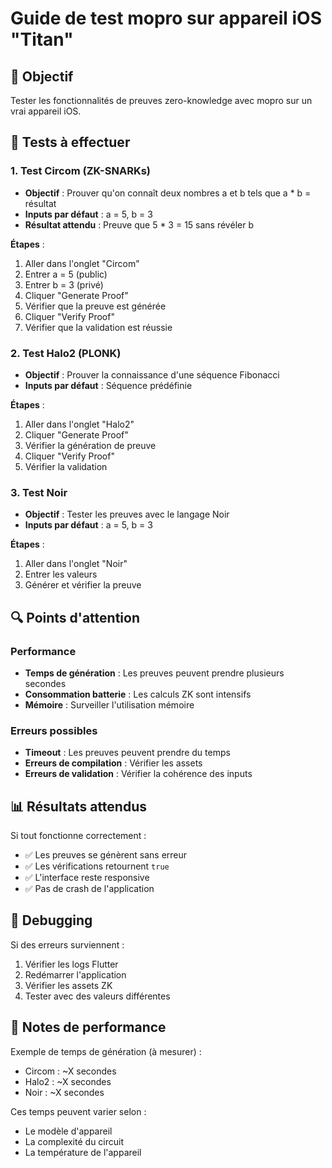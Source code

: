 # Guide de test mopro sur appareil iOS "Titan"

## 🎯 Objectif
Tester les fonctionnalités de preuves zero-knowledge avec mopro sur un vrai appareil iOS.

## 📱 Tests à effectuer

### 1. Test Circom (ZK-SNARKs)
- **Objectif** : Prouver qu'on connaît deux nombres a et b tels que a * b = résultat
- **Inputs par défaut** : a = 5, b = 3
- **Résultat attendu** : Preuve que 5 * 3 = 15 sans révéler b

**Étapes** :
1. Aller dans l'onglet "Circom"
2. Entrer a = 5 (public)
3. Entrer b = 3 (privé)
4. Cliquer "Generate Proof"
5. Vérifier que la preuve est générée
6. Cliquer "Verify Proof"
7. Vérifier que la validation est réussie

### 2. Test Halo2 (PLONK)
- **Objectif** : Prouver la connaissance d'une séquence Fibonacci
- **Inputs par défaut** : Séquence prédéfinie

**Étapes** :
1. Aller dans l'onglet "Halo2"
2. Cliquer "Generate Proof"
3. Vérifier la génération de preuve
4. Cliquer "Verify Proof"
5. Vérifier la validation

### 3. Test Noir
- **Objectif** : Tester les preuves avec le langage Noir
- **Inputs par défaut** : a = 5, b = 3

**Étapes** :
1. Aller dans l'onglet "Noir"
2. Entrer les valeurs
3. Générer et vérifier la preuve

## 🔍 Points d'attention

### Performance
- **Temps de génération** : Les preuves peuvent prendre plusieurs secondes
- **Consommation batterie** : Les calculs ZK sont intensifs
- **Mémoire** : Surveiller l'utilisation mémoire

### Erreurs possibles
- **Timeout** : Les preuves peuvent prendre du temps
- **Erreurs de compilation** : Vérifier les assets
- **Erreurs de validation** : Vérifier la cohérence des inputs

## 📊 Résultats attendus

Si tout fonctionne correctement :
- ✅ Les preuves se génèrent sans erreur
- ✅ Les vérifications retournent `true`
- ✅ L'interface reste responsive
- ✅ Pas de crash de l'application

## 🐛 Debugging

Si des erreurs surviennent :
1. Vérifier les logs Flutter
2. Redémarrer l'application
3. Vérifier les assets ZK
4. Tester avec des valeurs différentes

## 📝 Notes de performance

Exemple de temps de génération (à mesurer) :
- Circom : ~X secondes
- Halo2 : ~X secondes  
- Noir : ~X secondes

Ces temps peuvent varier selon :
- Le modèle d'appareil
- La complexité du circuit
- La température de l'appareil
